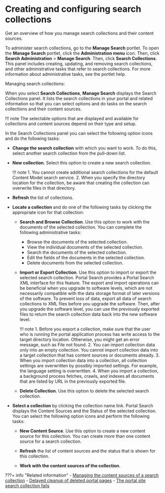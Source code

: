 # Creating and configuring search collections

Get an overview of how you manage search collections and their content sources.

To administer search collections, go to the **Manage Search** portlet. To open the **Manage Search** portlet, click the **Administration menu** icon. Then, click **Search Administration** \> **Manage Search**. Then, click **Search Collections**. This panel includes creating, updating, and removing search collections, and other administrative tasks that refer to search collections. For more information about administrative tasks, see the portlet help.

Managing search collections:

When you select **Search Collections**, **Manage Search** displays the Search Collections panel. It lists the search collections in your portal and related information so that you can select options and do tasks on the search collections and their content sources.

!!! note
    The selectable options that are displayed and available for collections and content sources depend on their type and setup.

In the Search Collections panel you can select the following option icons and do the following tasks:

-   **Change the search collection** with which you want to work. To do this, select another search collection from the pull-down list.
-   **New collection**. Select this option to create a new search collection.

    !!! note
        1.  You cannot create additional search collections for the default Content Model search service.
        2.  When you specify the directory location for the collection, be aware that creating the collection can overwrite files in that directory.

-   **Refresh** the list of collections.
-   **Locate a collection** and do one of the following tasks by clicking the appropriate icon for that collection:

    -   **Search and Browse Collection**. Use this option to work with the documents of the selected collection. You can complete the following administrative tasks:
    
        -   Browse the documents of the selected collection.
        -   View the individual documents of the selected collection.
        -   Search the documents of the selected collection.
        -   Edit the fields of the documents in the selected collection.
        -   Delete documents from the selected collection.

    -   **Import or Export Collection**. Use this option to import or export the selected search collection. Portal Search provides a Portal Search XML interface for this feature. The export and import operations can be beneficial when you upgrade to software levels, which are not necessarily compatible with the data storage format of later versions of the software. To prevent loss of data, export all data of search collections to XML files before you upgrade the software. Then, after you upgrade the software level, you can use the previously exported files to return the search collection data back into the new software level.

        !!! note
            1.  Before you export a collection, make sure that the user who is running the portal application process has write access to the target directory location. Otherwise, you might get an error message, such as File not found.
            2.  You can import collection data only into an empty collection. You cannot import collection data into a target collection that has content sources or documents already.
            3.  When you import collection data into a collection, all collection settings are overwritten by possibly imported settings. For example, the language setting is overwritten.
            4.  When you import a collection, a background process fetches, crawls, and indexes all documents that are listed by URL in the previously exported file.

    -   **Delete Collection**. Use this option to delete the selected search collection.

-   **Select a collection** by clicking the collection name link. Portal Search displays the Content Sources and the Status of the selected collection. You can select the following option icons and perform the following tasks:

    -   **New Content Source**. Use this option to create a new content source for this collection. You can create more than one content source for a search collection.
    -   **Refresh** the list of content sources and the status that is shown for this collection.

    -   **Work with the content sources of the collection**.


???+ info "Related information"
    - [Managing the content sources of a search collection](../setup_search_collections/mng_content_sources_search_collections/index.md)
    - [Delayed cleanup of deleted portal pages](../../../../../deploy_dx/manage/config_portal_behavior/delayed_cleanup/index.md)
    - [The portal site search collection fails](../../hint_tips/srrhinttips_crt_scoll_fails.md) 

